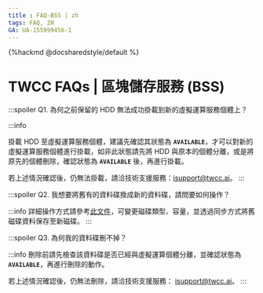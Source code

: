 ```yaml
---
title : FAQ-BSS | zh
tags: FAQ, ZH
GA: UA-155999456-1
---
```


{%hackmd @docsharedstyle/default %}

# TWCC FAQs | 區塊儲存服務 (BSS)

:::spoiler Q1. 為何之前保留的 HDD 無法成功掛載到新的虛擬運算服務個體上？

:::info

掛載 HDD 至虛擬運算服務個體，建議先確認其狀態為 **`AVAILABLE`**，才可以對新的虛擬運算服務個體進行掛載，如非此狀態請先將 HDD 與原本的個體分離，或是將原先的個體刪除，確認狀態為 **`AVAILABLE`** 後，再進行掛載。

若上述情況確認後，仍無法掛載，請洽技術支援服務：isupport@twcc.ai。
:::

:::spoiler Q2. 我想要將舊有的資料碟換成新的資料碟，請問要如何操作？

:::info
詳細操作方式請參考[<ins>此文件</ins>](https://man.twcc.ai/@twccdocs/howto-bss-replace-data-vol-zh)，可變更磁碟類型、容量，並透過同步方式將舊磁碟資料保存至新磁碟。
:::

:::spoiler Q3. 為何我的資料碟刪不掉？

:::info
刪除前請先檢查該資料碟是否已經與虛擬運算個體分離，並確認狀態為 **`AVAILABLE`**，再進行刪除的動作。

若上述情況確認後，仍無法刪除，請洽技術支援服務： isupport@twcc.ai。
:::
